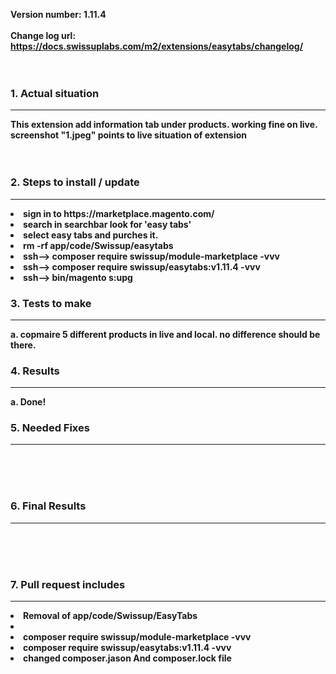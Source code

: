 <strong>Version number:<strong>  1.11.4	 						<br />										
<strong>Change log url:</strong> https://docs.swissuplabs.com/m2/extensions/easytabs/changelog/						<br /><br /><br />

	
<h3>1. Actual situation </h3> <hr>									
This extension add information tab under products. working fine on live. screenshot "1.jpeg" points to live situation of extension	<br /><br /><br />																						


<h3>2. Steps to install / update</h3><hr>
<li>sign in to https://marketplace.magento.com/</li>
<li>search in searchbar look for 'easy tabs'</li>
<li>select easy tabs and purches it.</li>
<li>rm -rf app/code/Swissup/easytabs</li>
<li>ssh--> composer require swissup/module-marketplace -vvv</li>
<li>ssh--> composer require swissup/easytabs:v1.11.4 -vvv</li>
<li>ssh--> bin/magento s:upg</li>

<h3>3. Tests to make</h3><hr>
	a. copmaire 5 different products in live and local. no difference should be there.

<h3>4. Results</h3><hr>
	a. Done!

<h3>5. Needed Fixes</h3> <hr>
	<br /><br /><br />

<h3>6. Final Results </h3> <hr>
	<br /><br /><br />



<h3>7. Pull request includes</h3> <hr>
<li>Removal of app/code/Swissup/EasyTabs<li>
<li>composer require swissup/module-marketplace -vvv</li>
<li>composer require swissup/easytabs:v1.11.4 -vvv</li>
<li>changed composer.jason And composer.lock file</li>